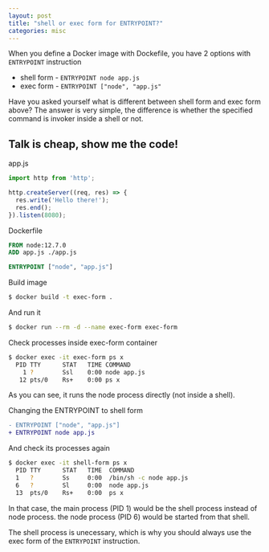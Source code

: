 ```yaml
---
layout: post
title: "shell or exec form for ENTRYPOINT?"
categories: misc
---
```

When you define a Docker image with Dockefile, you have 2 options with `ENTRYPOINT` instruction
- shell form - `ENTRYPOINT node app.js`
- exec form - `ENTRYPOINT ["node", "app.js"`

Have you asked yourself what is different between shell form and exec form above?
The answer is very simple, the difference is whether the specified command is invoker inside a shell or not.

## Talk is cheap, show me the code!
app.js

```js
import http from 'http';

http.createServer((req, res) => {
  res.write('Hello there!');
  res.end();
}).listen(8080);
```
Dockerfile

```dockerfile
FROM node:12.7.0
ADD app.js ./app.js

ENTRYPOINT ["node", "app.js"]
```

Build image

```bash
$ docker build -t exec-form .
```

And run it

```bash
$ docker run --rm -d --name exec-form exec-form
```

Check processes inside exec-form container

```bash
$ docker exec -it exec-form ps x
  PID TTY      STAT   TIME COMMAND
    1 ?        Ssl    0:00 node app.js
   12 pts/0    Rs+    0:00 ps x
```

As you can see, it runs the node process directly (not inside a shell).

Changing the ENTRYPOINT to shell form

```diff
- ENTRYPOINT ["node", "app.js"]
+ ENTRYPOINT node app.js
```

And check its processes again

```bash
$ docker exec -it shell-form ps x
  PID TTY      STAT   TIME  COMMAND
  1   ?        Ss     0:00  /bin/sh -c node app.js
  6   ?        Sl     0:00  node app.js
  13  pts/0    Rs+    0:00  ps x
```

In that case, the main process (PID 1) would be the shell process instead of node process. the node process (PID 6) would be started from that shell.

The shell process is unecessary, which is why you should always use the exec form of the `ENTRYPOINT` instruction.
